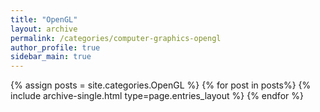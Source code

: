 ```yaml
---
title: "OpenGL"  
layout: archive   
permalink: /categories/computer-graphics-opengl   
author_profile: true   
sidebar_main: true  
---
```


{% assign posts = site.categories.OpenGL %}
{% for post in posts%} {% include archive-single.html type=page.entries_layout %} {% endfor %}